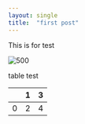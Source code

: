 ```yaml
---
layout: single
title:  "first post"
---
```


This is for test 


![500](https://i.imgur.com/PRSLMJM.png)

table test

|     | 1   | 3   |
| --- | --- | --- |
| 0   | 2   | 4   |
